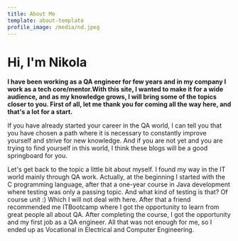 ```yaml
---
title: About Me
template: about-template
profile_image: /media/nd.jpeg
---
```


# Hi, I'm Nikola

**I have been working as a QA engineer for few years and in my company I work as a tech core/mentor.With this site, I wanted to make it for a wide audience, and as my knowledge grows, I will bring some of the topics closer to you.
First of all, let me thank you for coming all the way here, and that's a lot for a start.** 


If you have already started your career in the QA world, I can tell you that you have chosen a path where it is necessary to constantly improve yourself and strive for new knowledge. And if you are not yet and you are trying to find yourself in this world, I think these blogs will be a good springboard for you.


Let's get back to the topic a little bit about myself.
I found my way in the IT world mainly through QA work. Actually, at the beginning I started with the C programming language, after that a one-year course in Java development where testing was only a passing topic. And what kind of testing is that? Of course unit :) Which I will not deal with here. After that a friend recommended me ITBootcamp where I got the opportunity to learn from great people all about QA. After completing the course, I got the opportunity and my first job as a QA engineer. All that was not enough for me, so I ended up as
Vocational in Electrical and Computer Engineering. 


